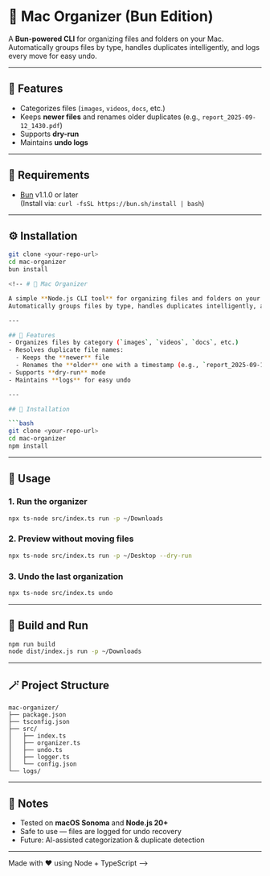 # 🧹 Mac Organizer (Bun Edition)

A **Bun-powered CLI** for organizing files and folders on your Mac.  
Automatically groups files by type, handles duplicates intelligently, and logs every move for easy undo.

---

## 🚀 Features
- Categorizes files (`images`, `videos`, `docs`, etc.)
- Keeps **newer files** and renames older duplicates (e.g., `report_2025-09-12_1430.pdf`)
- Supports **dry-run**
- Maintains **undo logs**

---

## 🧰 Requirements
- [Bun](https://bun.sh) v1.1.0 or later  
  (Install via: `curl -fsSL https://bun.sh/install | bash`)

---

## ⚙️ Installation
```bash
git clone <your-repo-url>
cd mac-organizer
bun install

<!-- # 🧹 Mac Organizer

A simple **Node.js CLI tool** for organizing files and folders on your Mac.  
Automatically groups files by type, handles duplicates intelligently, and logs every move for easy undo.

---

## 🚀 Features
- Organizes files by category (`images`, `videos`, `docs`, etc.)
- Resolves duplicate file names:
  - Keeps the **newer** file
  - Renames the **older** one with a timestamp (e.g., `report_2025-09-12_1430.pdf`)
- Supports **dry-run** mode
- Maintains **logs** for easy undo

---

## 🧰 Installation

```bash
git clone <your-repo-url>
cd mac-organizer
npm install
```

---

## 🧩 Usage

### 1. Run the organizer
```bash
npx ts-node src/index.ts run -p ~/Downloads
```

### 2. Preview without moving files
```bash
npx ts-node src/index.ts run -p ~/Desktop --dry-run
```

### 3. Undo the last organization
```bash
npx ts-node src/index.ts undo
```

---

## 🧱 Build and Run

```bash
npm run build
node dist/index.js run -p ~/Downloads
```

---

## 🪄 Project Structure
```
mac-organizer/
├── package.json
├── tsconfig.json
├── src/
│   ├── index.ts
│   ├── organizer.ts
│   ├── undo.ts
│   ├── logger.ts
│   └── config.json
└── logs/
```

---

## 🧠 Notes
- Tested on **macOS Sonoma** and **Node.js 20+**
- Safe to use — files are logged for undo recovery
- Future: AI-assisted categorization & duplicate detection

---

Made with ❤️ using Node + TypeScript -->


